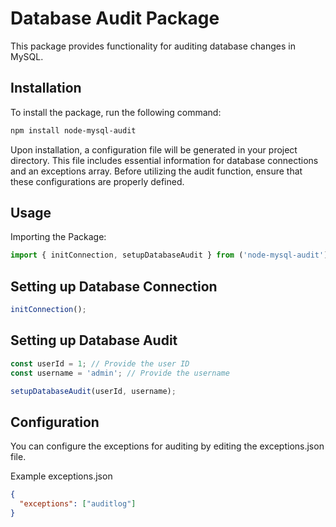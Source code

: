 # Database Audit Package

This package provides functionality for auditing database changes in MySQL.

## Installation

To install the package, run the following command:

```bash
npm install node-mysql-audit
```

Upon installation, a configuration file will be generated in your project directory. This file includes essential information for database connections and an exceptions array. Before utilizing the audit function, ensure that these configurations are properly defined.

## Usage
Importing the Package:

```js
import { initConnection, setupDatabaseAudit } from ('node-mysql-audit'); 
```

## Setting up Database Connection

```js
initConnection();
```

## Setting up Database Audit

```js
const userId = 1; // Provide the user ID
const username = 'admin'; // Provide the username

setupDatabaseAudit(userId, username);
```

## Configuration

You can configure the exceptions for auditing by editing the exceptions.json file.

Example exceptions.json
```json
{
  "exceptions": ["auditlog"]
}
```
